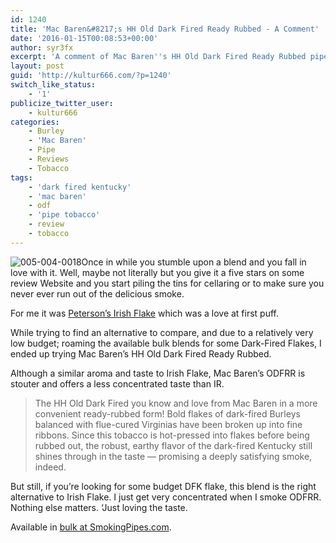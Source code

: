 ```yaml
---
id: 1240
title: 'Mac Baren&#8217;s HH Old Dark Fired Ready Rubbed - A Comment'
date: '2016-01-15T00:08:53+00:00'
author: syr3fx
excerpt: 'A comment of Mac Baren''s HH Old Dark Fired Ready Rubbed pipe tobacco blend.'
layout: post
guid: 'http://kultur666.com/?p=1240'
switch_like_status:
    - '1'
publicize_twitter_user:
    - kultur666
categories:
    - Burley
    - 'Mac Baren'
    - Pipe
    - Reviews
    - Tobacco
tags:
    - 'dark fired kentucky'
    - 'mac baren'
    - odf
    - 'pipe tobacco'
    - review
    - tobacco
---
```


![005-004-0018](http://localhost:8080/wp-content/uploads/2016/01/005-004-0018.jpg)Once in while you stumble upon a blend and you fall in love with it. Well, maybe not literally but you give it a five stars on some review Website and you start piling the tins for cellaring or to make sure you never ever run out of the delicious smoke.

For me it was [Peterson’s Irish Flake](http://www.smokingpipes.com/tobacco/by-maker/peterson/moreinfo.cfm?product_id=23134) which was a love at first puff.

While trying to find an alternative to compare, and due to a relatively very low budget; roaming the available bulk blends for some Dark-Fired Flakes, I ended up trying Mac Baren’s HH Old Dark Fired Ready Rubbed.

Although a similar aroma and taste to Irish Flake, Mac Baren’s ODFRR is stouter and offers a less concentrated taste than IR.

> The HH Old Dark Fired you know and love from Mac Baren in a more convenient ready-rubbed form! Bold flakes of dark-fired Burleys balanced with flue-cured Virginias have been broken up into fine ribbons. Since this tobacco is hot-pressed into flakes before being rubbed out, the robust, earthy flavor of the dark-fired Kentucky still shines through in the taste — promising a deeply satisfying smoke, indeed.

But still, if you’re looking for some budget DFK flake, this blend is the right alternative to Irish Flake. I just get very concentrated when I smoke ODFRR. Nothing else matters. ‘Just loving the taste.

Available in [bulk at SmokingPipes.com](http://www.smokingpipes.com/tobacco/by-maker/mac-baren/bulk/moreinfo.cfm?product_id=124131).